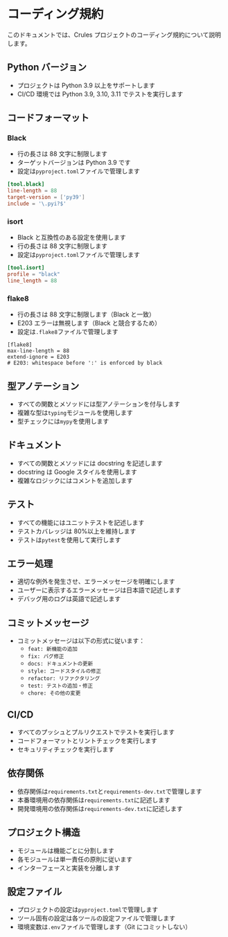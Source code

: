 # コーディング規約

このドキュメントでは、Crules プロジェクトのコーディング規約について説明します。

## Python バージョン

- プロジェクトは Python 3.9 以上をサポートします
- CI/CD 環境では Python 3.9, 3.10, 3.11 でテストを実行します

## コードフォーマット

### Black

- 行の長さは 88 文字に制限します
- ターゲットバージョンは Python 3.9 です
- 設定は`pyproject.toml`ファイルで管理します

```toml
[tool.black]
line-length = 88
target-version = ['py39']
include = '\.pyi?$'
```

### isort

- Black と互換性のある設定を使用します
- 行の長さは 88 文字に制限します
- 設定は`pyproject.toml`ファイルで管理します

```toml
[tool.isort]
profile = "black"
line_length = 88
```

### flake8

- 行の長さは 88 文字に制限します（Black と一致）
- E203 エラーは無視します（Black と競合するため）
- 設定は`.flake8`ファイルで管理します

```
[flake8]
max-line-length = 88
extend-ignore = E203
# E203: whitespace before ':' is enforced by black
```

## 型アノテーション

- すべての関数とメソッドには型アノテーションを付与します
- 複雑な型は`typing`モジュールを使用します
- 型チェックには`mypy`を使用します

## ドキュメント

- すべての関数とメソッドには docstring を記述します
- docstring は Google スタイルを使用します
- 複雑なロジックにはコメントを追加します

## テスト

- すべての機能にはユニットテストを記述します
- テストカバレッジは 80%以上を維持します
- テストは`pytest`を使用して実行します

## エラー処理

- 適切な例外を発生させ、エラーメッセージを明確にします
- ユーザーに表示するエラーメッセージは日本語で記述します
- デバッグ用のログは英語で記述します

## コミットメッセージ

- コミットメッセージは以下の形式に従います：
  - `feat: 新機能の追加`
  - `fix: バグ修正`
  - `docs: ドキュメントの更新`
  - `style: コードスタイルの修正`
  - `refactor: リファクタリング`
  - `test: テストの追加・修正`
  - `chore: その他の変更`

## CI/CD

- すべてのプッシュとプルリクエストでテストを実行します
- コードフォーマットとリントチェックを実行します
- セキュリティチェックを実行します

## 依存関係

- 依存関係は`requirements.txt`と`requirements-dev.txt`で管理します
- 本番環境用の依存関係は`requirements.txt`に記述します
- 開発環境用の依存関係は`requirements-dev.txt`に記述します

## プロジェクト構造

- モジュールは機能ごとに分割します
- 各モジュールは単一責任の原則に従います
- インターフェースと実装を分離します

## 設定ファイル

- プロジェクトの設定は`pyproject.toml`で管理します
- ツール固有の設定は各ツールの設定ファイルで管理します
- 環境変数は`.env`ファイルで管理します（Git にコミットしない）
